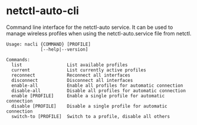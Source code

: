 netctl-auto-cli
===============

Command line interface for the netctl-auto service. It can be used to manage
wireless profiles when using the netctl-auto.service file from netctl.


    Usage: nacli {COMMAND} [PROFILE]
                 [--help|--version]
    
    Commands:
      list                 List available profiles
      current              List currently active profiles
      reconnect            Reconnect all interfaces
      disconnect           Disconnect all interfaces
      enable-all           Enable all profiles for automatic connection
      disable-all          Disable all profiles for automatic connection
      enable [PROFILE]     Enable a single profile for automatic connection
      disable [PROFILE]    Disable a single profile for automatic connection
      switch-to [PROFILE]  Switch to a profile, disable all others
